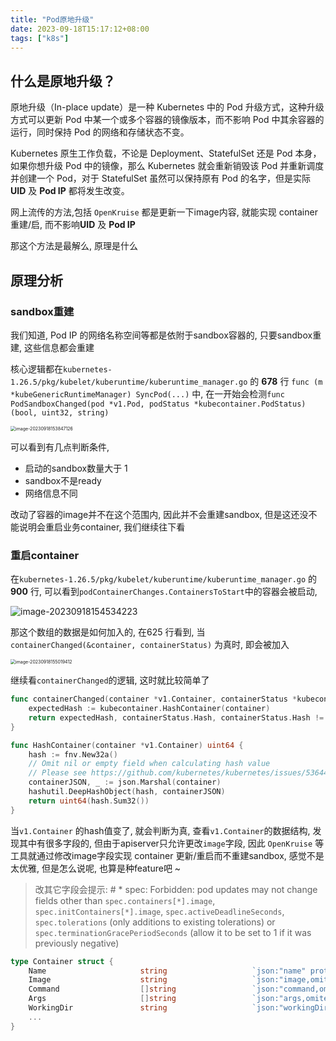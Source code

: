 ```yaml
---
title: "Pod原地升级"
date: 2023-09-18T15:17:12+08:00
tags: ["k8s"]
---
```


## 什么是原地升级？

原地升级（In-place update）是一种 Kubernetes 中的 Pod 升级方式，这种升级方式可以更新 Pod 中某一个或多个容器的镜像版本，而不影响 Pod 中其余容器的运行，同时保持 Pod 的网络和存储状态不变。

Kubernetes 原生工作负载，不论是 Deployment、StatefulSet 还是 Pod 本身，如果你想升级 Pod 中的镜像，那么 Kubernetes 就会重新销毁该 Pod 并重新调度并创建一个 Pod，对于 StatefulSet 虽然可以保持原有 Pod 的名字，但是实际 **UID** 及 **Pod IP** 都将发生改变。

网上流传的方法,包括 `OpenKruise` 都是更新一下image内容, 就能实现 container 重建/启, 而不影响**UID** 及 **Pod IP**

那这个方法是最解么, 原理是什么

## 原理分析

### sandbox重建

我们知道, Pod IP 的网络名称空间等都是依附于sandbox容器的, 只要sandbox重建, 这些信息都会重建

核心逻辑都在`kubernetes-1.26.5/pkg/kubelet/kuberuntime/kuberuntime_manager.go` 的 **678** 行 `func (m *kubeGenericRuntimeManager) SyncPod(...)` 中, 在一开始会检测`func PodSandboxChanged(pod *v1.Pod, podStatus *kubecontainer.PodStatus) (bool, uint32, string)` 

<img src="http://inksnw.asuscomm.com:3001/blog/pod原地升级_c957f90c907a280f9b9a2666154c5796.png" alt="image-20230918153847126" style="zoom:50%;" />

可以看到有几点判断条件,

- 启动的sandbox数量大于 1
- sandbox不是ready
- 网络信息不同

改动了容器的image并不在这个范围内, 因此并不会重建sandbox, 但是这还没不能说明会重启业务container, 我们继续往下看

### 重启container

在`kubernetes-1.26.5/pkg/kubelet/kuberuntime/kuberuntime_manager.go` 的 **900** 行, 可以看到`podContainerChanges.ContainersToStart`中的容器会被启动, 

![image-20230918154534223](https://inksnw.asuscomm.com:3001/blog/pod原地升级_5fbc7fdb7fd567c756473841aac9584e.png)

那这个数组的数据是如何加入的, 在625 行看到, 当 `containerChanged(&container, containerStatus)` 为真时, 即会被加入

<img src="http://inksnw.asuscomm.com:3001/blog/pod原地升级_571dfacd2ee32a7d3f0f03d2983b3111.png" alt="image-20230918155019412" style="zoom:50%;" />

继续看`containerChanged`的逻辑, 这时就比较简单了

```go
func containerChanged(container *v1.Container, containerStatus *kubecontainer.Status) (uint64, uint64, bool) {
	expectedHash := kubecontainer.HashContainer(container)
	return expectedHash, containerStatus.Hash, containerStatus.Hash != expectedHash
}

func HashContainer(container *v1.Container) uint64 {
	hash := fnv.New32a()
	// Omit nil or empty field when calculating hash value
	// Please see https://github.com/kubernetes/kubernetes/issues/53644
	containerJSON, _ := json.Marshal(container)
	hashutil.DeepHashObject(hash, containerJSON)
	return uint64(hash.Sum32())
}
```

当`v1.Container` 的hash值变了, 就会判断为真, 查看`v1.Container`的数据结构, 发现其中有很多字段的, 但由于apiserver只允许更改`image`字段, 因此 `OpenKruise` 等工具就通过修改image字段实现 container 更新/重启而不重建sandbox, 感觉不是太优雅, 但是怎么说呢, 也算是种feature吧 ~

> 改其它字段会提示: # * spec: Forbidden: pod updates may not change fields other than `spec.containers[*].image`, `spec.initContainers[*].image`, `spec.activeDeadlineSeconds`, `spec.tolerations` (only additions to existing tolerations) or `spec.terminationGracePeriodSeconds` (allow it to be set to 1 if it was previously negative)

```go
type Container struct {
	Name                     string                   `json:"name" protobuf:"bytes,1,opt,name=name"`
	Image                    string                   `json:"image,omitempty" protobuf:"bytes,2,opt,name=image"`
	Command                  []string                 `json:"command,omitempty" protobuf:"bytes,3,rep,name=command"`
	Args                     []string                 `json:"args,omitempty" protobuf:"bytes,4,rep,name=args"`
	WorkingDir               string                   `json:"workingDir,omitempty" protobuf:"bytes,5,opt,name=workingDir"`
	...
}
```

